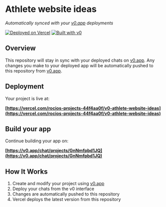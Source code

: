 # Athlete website ideas

*Automatically synced with your [v0.app](https://v0.app) deployments*

[![Deployed on Vercel](https://img.shields.io/badge/Deployed%20on-Vercel-black?style=for-the-badge&logo=vercel)](https://vercel.com/rocios-projects-44f4aa0f/v0-athlete-website-ideas)
[![Built with v0](https://img.shields.io/badge/Built%20with-v0.app-black?style=for-the-badge)](https://v0.app/chat/projects/GnNmfpbd1JQ)

## Overview

This repository will stay in sync with your deployed chats on [v0.app](https://v0.app).
Any changes you make to your deployed app will be automatically pushed to this repository from [v0.app](https://v0.app).

## Deployment

Your project is live at:

**[https://vercel.com/rocios-projects-44f4aa0f/v0-athlete-website-ideas](https://vercel.com/rocios-projects-44f4aa0f/v0-athlete-website-ideas)**

## Build your app

Continue building your app on:

**[https://v0.app/chat/projects/GnNmfpbd1JQ](https://v0.app/chat/projects/GnNmfpbd1JQ)**

## How It Works

1. Create and modify your project using [v0.app](https://v0.app)
2. Deploy your chats from the v0 interface
3. Changes are automatically pushed to this repository
4. Vercel deploys the latest version from this repository